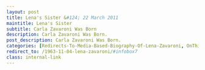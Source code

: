 ```yaml
---
layout: post
title: Lena's Sister &#124; 22 March 2011
maintitle: Lena's Sister
subtitle: Carla Zavaroni Was Born
description: Carla Zavaroni Was Born.
post_description: Carla Zavaroni Was Born.
categories: [Redirects-To-Media-Based-Biography-Of-Lena-Zavaroni, OnThisDay22March, Year-1966]
redirect_to: /1963-11-04-lena-zavaroni/#infobox7
class: internal-link
---
```


